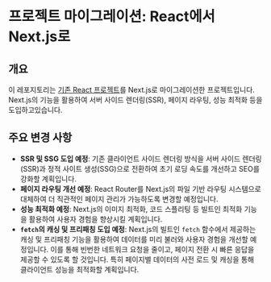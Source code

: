 # 프로젝트 마이그레이션: React에서 Next.js로

## 개요

이 레포지토리는 [기존 React 프로젝트](https://github.com/fine-ants/frontend)를 Next.js로 마이그레이션한 프로젝트입니다. Next.js의 기능을 활용하여 서버 사이드 렌더링(SSR), 페이지 라우팅, 성능 최적화 등을 도입하고있습니다.

## 주요 변경 사항

- **SSR 및 SSG 도입 예정**: 기존 클라이언트 사이드 렌더링 방식을 서버 사이드 렌더링(SSR)과 정적 사이트 생성(SSG)으로 전환하여 초기 로딩 속도를 개선하고 SEO를 강화할 계획입니다.
- **페이지 라우팅 개선 예정**: React Router를 Next.js의 파일 기반 라우팅 시스템으로 대체하여 더 직관적인 페이지 관리가 가능하도록 변경할 예정입니다.
- **성능 최적화 예정**: Next.js의 이미지 최적화, 코드 스플리팅 등 빌트인 최적화 기능을 활용하여 사용자 경험을 향상시킬 계획입니다.
- **`fetch`의 캐싱 및 프리패칭 도입 예정**: Next.js의 빌트인 `fetch` 함수에서 제공하는 캐싱 및 프리패칭 기능을 활용하여 데이터를 미리 불러와 사용자 경험을 개선할 예정입니다. 이를 통해 빈번한 네트워크 요청을 줄이고, 페이지 전환 시 빠른 응답을 제공할 수 있도록 할 것입니다. 특히 페이지별 데이터의 사전 로드 및 캐싱을 통해 클라이언트 성능을 최적화할 계획입니다.

